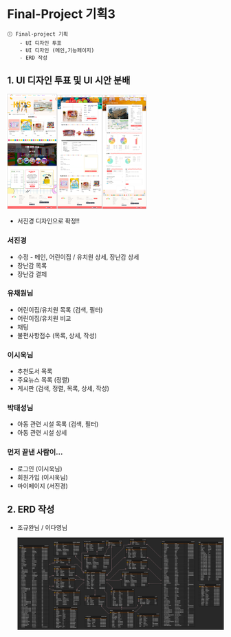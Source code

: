 # Final-Project 기획3

~~~
🕕 Final-project 기획
	- UI 디자인 투표
	- UI 디자인 (메인,기능페이지)
	- ERD 작성
~~~



## 1. UI 디자인 투표 및 UI 시안 분배

<img src="img/메인시안.PNG" alt="메인시안" style="zoom:30%;" /><img src="img/장난감대여시안.PNG" alt="장난감대여시안" style="zoom:30%;" /><img src="img/어린이집상세시안.PNG" alt="어린이집상세시안" style="zoom:30%;" />

- 서진경 디자인으로 확정!!

### 서진경

- 수정 - 메인, 어린이집 / 유치원 상세, 장난감 상세
- 장난감 목록
- 장난감 결제

### 유채원님

- 어린이집/유치원 목록 (검색, 필터)
- 어린이집/유치원 비교
- 채팅
- 불편사항접수 (목록, 상세, 작성)

### 이시욱님

- 추천도서 목록
- 주요뉴스 목록 (정렬)
- 게시판 (검색, 정렬, 목록, 상세, 작성)

### 박태성님

- 아동 관련 시설 목록 (검색, 필터)
- 아동 관련 시설 상세

### 먼저 끝낸 사람이…

- 로그인 (이시욱님)
- 회원가입 (이시욱님)
- 마이페이지 (서진경)

## 2. ERD 작성

- 조규완님 / 이다영님

  ![유키즈 erd](../img/유키즈%20erd.png)
